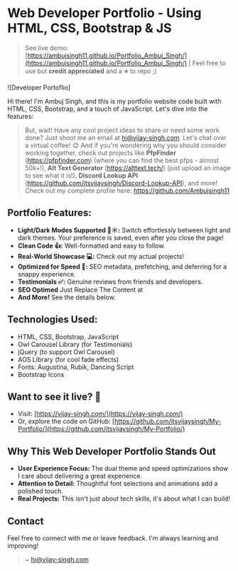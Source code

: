 # Web Developer Portfolio - Using HTML, CSS, Bootstrap & JS

> See live demo: [https://ambujsingh11.github.io/Portfolio_Ambuj_Singh/](https://ambujsingh11.github.io/Portfolio_Ambuj_Singh/)    |  Feel free to use but **credit appreciated** and a **⭐** to repo ;)

![Developer Portoflio]


Hi there! I'm Ambuj Singh, and this is my portfolio website code built with HTML, CSS, Bootstrap, and a touch of JavaScript. Let's dive into the features:

> But, wait! Have any cool project ideas to share or need some work done? Just shoot me an email at hi@vijay-singh.com. Let's chat over a virtual coffee! 😊 And if you're wondering why you should consider working together, check out projects like **PfpFinder** (https://pfpfinder.com) (where you can find the best pfps - almost 50k+!), **Alt Text Generator** (https://alttext.tech/) (just upload an image to see what it is!), **Discord Lookup API** (https://github.com/itsvijaysingh/Discord-Lookup-API), and more! Check out my complete profile here: https://github.com/Ambujsingh11

## **Portfolio Features:**

* **Light/Dark Modes Supported 🌙☀️:**  Switch effortlessly between light and dark themes. Your preference is saved, even after you close the page!
* **Clean Code 👍:** Well-formatted and easy to follow. 
* **Real-World Showcase 💻:** Check out my actual projects!
* **Optimized for Speed 🚀:**  SEO metadata, prefetching, and deferring for a snappy experience.
* **Testimonials ✅:** Genuine reviews from friends and developers.
* **SEO Optimed** Just Replace The Content at <head>
* **And More!** See the details below.
  
## **Technologies Used:**

* HTML, CSS, Bootstrap, JavaScript
* Owl Carousel Library (for Testimonials)
* jQuery (to support Owl Carousel)
* AOS Library (for cool fade effects)
* Fonts: Augustina, Rubik, Dancing Script
* Bootstrap Icons

## **Want to see it live? 👀**

* Visit: [https://vijay-singh.com/](https://vijay-singh.com/)
* Or, explore the code on GitHub: [https://github.com/itsvijaysingh/My-Portfolio/](https://github.com/itsvijaysingh/My-Portfolio/)

## **Why This Web Developer Portfolio Stands Out**

* **User Experience Focus:**  The dual theme and speed optimizations show I care about delivering a great experience.
* **Attention to Detail:** Thoughtful font selections and animations add a polished touch. 
* **Real Projects:**  This isn't just about tech skills, it's about what I can build!  

## **Contact**

Feel free to connect with me or leave feedback. I'm always learning and improving! 

> ~ [hi@vijay-singh.com](mailto:hi@vijay-singh.com)
